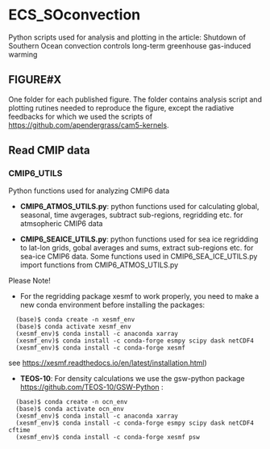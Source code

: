 # ECS_SOconvection
Python scripts used for analysis and plotting in the article: Shutdown of Southern Ocean convection controls long-term greenhouse gas-induced warming

## FIGURE#X
One folder for each published figure. The folder contains analysis script and plotting rutines needed to reproduce the figure, except the radiative feedbacks for which we used the scripts of https://github.com/apendergrass/cam5-kernels. 

## Read CMIP data

### CMIP6_UTILS
Python functions used for analyzing CMIP6 data  

- **CMIP6_ATMOS_UTILS.py**: python functions used for calculating global, seasonal, time avgerages, subtract sub-regions, regridding etc. for atmsopheric CMIP6 data

- **CMIP6_SEAICE_UTILS.py**: python functions used for sea ice regridding to lat-lon grids, gobal averages and sums, extract sub-regions etc. for sea-ice CMIP6 data. Some functions used in CMIP6_SEA_ICE_UTILS.py import functions from CMIP6_ATMOS_UTILS.py

Please Note! 
- For the regridding package xesmf to work properly, you need to make a new conda environment before installing the packages:

```
  (base)$ conda create -n xesmf_env
  (base)$ conda activate xesmf_env
  (xesmf_env)$ conda install -c anaconda xarray
  (xesmf_env)$ conda install -c conda-forge esmpy scipy dask netCDF4
  (xesmf_env)$ conda install -c conda-forge xesmf
```


see https://xesmf.readthedocs.io/en/latest/installation.html)

- **TEOS-10**: For density calculations we use the gsw-python package https://github.com/TEOS-10/GSW-Python :

```
  (base)$ conda create -n ocn_env
  (base)$ conda activate ocn_env
  (xesmf_env)$ conda install -c anaconda xarray
  (xesmf_env)$ conda install -c conda-forge esmpy scipy dask netCDF4 cftime 
  (xesmf_env)$ conda install -c conda-forge xesmf psw
```

